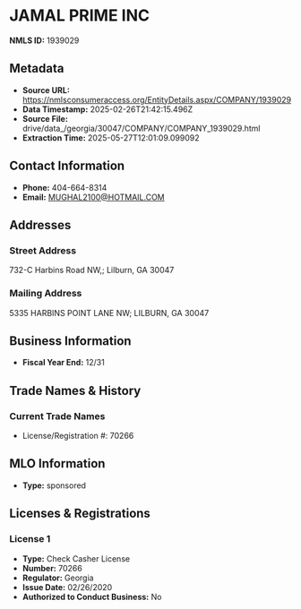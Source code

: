 # JAMAL PRIME INC

**NMLS ID:** 1939029

## Metadata
- **Source URL:** https://nmlsconsumeraccess.org/EntityDetails.aspx/COMPANY/1939029
- **Data Timestamp:** 2025-02-26T21:42:15.496Z
- **Source File:** drive/data_/georgia/30047/COMPANY/COMPANY_1939029.html
- **Extraction Time:** 2025-05-27T12:01:09.099092

## Contact Information
- **Phone:** 404-664-8314
- **Email:** MUGHAL2100@HOTMAIL.COM

## Addresses
### Street Address
732-C Harbins Road NW,; Lilburn, GA 30047

### Mailing Address
5335 HARBINS POINT LANE NW; LILBURN, GA 30047

## Business Information
- **Fiscal Year End:** 12/31

## Trade Names & History
### Current Trade Names
- License/Registration #: 70266

## MLO Information
- **Type:** sponsored

## Licenses & Registrations

### License 1
- **Type:** Check Casher License
- **Number:** 70266
- **Regulator:** Georgia
- **Issue Date:** 02/26/2020
- **Authorized to Conduct Business:** No
